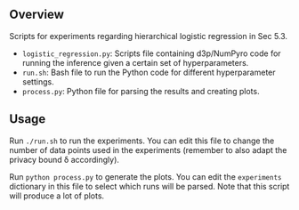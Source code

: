 ## Overview

Scripts for experiments regarding hierarchical logistic regression in Sec 5.3.

- `logistic_regression.py`: Scripts file containing d3p/NumPyro code for running the inference given a certain set of hyperparameters.
- `run.sh`: Bash file to run the Python code for different hyperparameter settings.
- `process.py`: Python file for parsing the results and creating plots.

## Usage

Run `./run.sh` to run the experiments. You can edit this file to change the number of data points used in the experiments (remember to also adapt the privacy bound δ accordingly).

Run `python process.py` to generate the plots. You can edit the `experiments` dictionary in this file to select which runs will be parsed. Note that this script will produce a lot of plots.